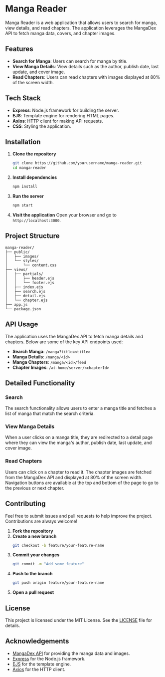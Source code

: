 
# Manga Reader

Manga Reader is a web application that allows users to search for manga, view details, and read chapters. The application leverages the MangaDex API to fetch manga data, covers, and chapter images.

## Features

- **Search for Manga**: Users can search for manga by title.
- **View Manga Details**: View details such as the author, publish date, last update, and cover image.
- **Read Chapters**: Users can read chapters with images displayed at 80% of the screen width.

## Tech Stack

- **Express**: Node.js framework for building the server.
- **EJS**: Template engine for rendering HTML pages.
- **Axios**: HTTP client for making API requests.
- **CSS**: Styling the application.

## Installation

1. **Clone the repository**
   ```bash
   git clone https://github.com/yourusername/manga-reader.git
   cd manga-reader
   ```

2. **Install dependencies**
   ```bash
   npm install
   ```

3. **Run the server**
   ```bash
   npm start
   ```

4. **Visit the application**
   Open your browser and go to `http://localhost:3000`.

## Project Structure

```
manga-reader/
├── public/
│   ├── images/
│   └── styles/
│       └── content.css
├── views/
│   ├── partials/
│   │   ├── header.ejs
│   │   └── footer.ejs
│   ├── index.ejs
│   ├── search.ejs
│   ├── detail.ejs
│   └── chapter.ejs
├── app.js
└── package.json
```

## API Usage

The application uses the MangaDex API to fetch manga details and chapters. Below are some of the key API endpoints used:

- **Search Manga**: `/manga?title=<title>`
- **Manga Details**: `/manga/<id>`
- **Manga Chapters**: `/manga/<id>/feed`
- **Chapter Images**: `/at-home/server/<chapterId>`

## Detailed Functionality

### Search

The search functionality allows users to enter a manga title and fetches a list of manga that match the search criteria.

### View Manga Details

When a user clicks on a manga title, they are redirected to a detail page where they can view the manga's author, publish date, last update, and cover image.

### Read Chapters

Users can click on a chapter to read it. The chapter images are fetched from the MangaDex API and displayed at 80% of the screen width. Navigation buttons are available at the top and bottom of the page to go to the previous or next chapter.

## Contributing

Feel free to submit issues and pull requests to help improve the project. Contributions are always welcome!

1. **Fork the repository**
2. **Create a new branch**
   ```bash
   git checkout -b feature/your-feature-name
   ```
3. **Commit your changes**
   ```bash
   git commit -m "Add some feature"
   ```
4. **Push to the branch**
   ```bash
   git push origin feature/your-feature-name
   ```
5. **Open a pull request**

## License

This project is licensed under the MIT License. See the [LICENSE](LICENSE) file for details.

## Acknowledgements

- [MangaDex API](https://api.mangadex.org) for providing the manga data and images.
- [Express](https://expressjs.com/) for the Node.js framework.
- [EJS](https://ejs.co/) for the template engine.
- [Axios](https://axios-http.com/) for the HTTP client.


